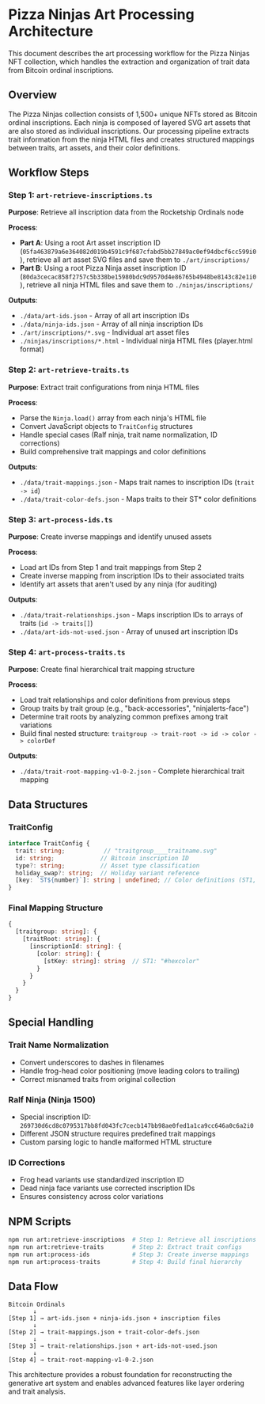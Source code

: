 # Pizza Ninjas Art Processing Architecture

This document describes the art processing workflow for the Pizza Ninjas NFT collection, which handles the extraction and organization of trait data from Bitcoin ordinal inscriptions.

## Overview

The Pizza Ninjas collection consists of 1,500+ unique NFTs stored as Bitcoin ordinal inscriptions. Each ninja is composed of layered SVG art assets that are also stored as individual inscriptions. Our processing pipeline extracts trait information from the ninja HTML files and creates structured mappings between traits, art assets, and their color definitions.

## Workflow Steps

### Step 1: `art-retrieve-inscriptions.ts`
**Purpose**: Retrieve all inscription data from the Rocketship Ordinals node

**Process**:
- **Part A**: Using a root Art asset inscription ID (`05fa463879a6e364082d019b4591c9f687cfabd5bb27849ac0ef94dbcf6cc599i0`), retrieve all art asset SVG files and save them to `./art/inscriptions/`
- **Part B**: Using a root Pizza Ninja asset inscription ID (`80da3cecac858f2757c5b338be15980bdc9d9570d4e86765b4948be8143c82e1i0`), retrieve all ninja HTML files and save them to `./ninjas/inscriptions/`

**Outputs**:
- `./data/art-ids.json` - Array of all art inscription IDs
- `./data/ninja-ids.json` - Array of all ninja inscription IDs  
- `./art/inscriptions/*.svg` - Individual art asset files
- `./ninjas/inscriptions/*.html` - Individual ninja HTML files (player.html format)

### Step 2: `art-retrieve-traits.ts`  
**Purpose**: Extract trait configurations from ninja HTML files

**Process**:
- Parse the `Ninja.load()` array from each ninja's HTML file
- Convert JavaScript objects to `TraitConfig` structures
- Handle special cases (Ralf ninja, trait name normalization, ID corrections)
- Build comprehensive trait mappings and color definitions

**Outputs**:
- `./data/trait-mappings.json` - Maps trait names to inscription IDs (`trait -> id`)
- `./data/trait-color-defs.json` - Maps traits to their ST* color definitions

### Step 3: `art-process-ids.ts`
**Purpose**: Create inverse mappings and identify unused assets

**Process**:
- Load art IDs from Step 1 and trait mappings from Step 2
- Create inverse mapping from inscription IDs to their associated traits
- Identify art assets that aren't used by any ninja (for auditing)

**Outputs**:
- `./data/trait-relationships.json` - Maps inscription IDs to arrays of traits (`id -> traits[]`)
- `./data/art-ids-not-used.json` - Array of unused art inscription IDs

### Step 4: `art-process-traits.ts`
**Purpose**: Create final hierarchical trait mapping structure

**Process**:
- Load trait relationships and color definitions from previous steps
- Group traits by trait group (e.g., "back-accessories", "ninjalerts-face")
- Determine trait roots by analyzing common prefixes among trait variations
- Build final nested structure: `traitgroup -> trait-root -> id -> color -> colorDef`

**Outputs**:
- `./data/trait-root-mapping-v1-0-2.json` - Complete hierarchical trait mapping

## Data Structures

### TraitConfig
```typescript
interface TraitConfig {
  trait: string;           // "traitgroup____traitname.svg"
  id: string;             // Bitcoin inscription ID
  type?: string;          // Asset type classification
  holiday_swap?: string;  // Holiday variant reference
  [key: `ST${number}`]: string | undefined; // Color definitions (ST1, ST2, etc.)
}
```

### Final Mapping Structure
```typescript
{
  [traitgroup: string]: {
    [traitRoot: string]: {
      [inscriptionId: string]: {
        [color: string]: {
          [stKey: string]: string  // ST1: "#hexcolor"
        }
      }
    }
  }
}
```

## Special Handling

### Trait Name Normalization
- Convert underscores to dashes in filenames
- Handle frog-head color positioning (move leading colors to trailing)
- Correct misnamed traits from original collection

### Ralf Ninja (Ninja 1500)
- Special inscription ID: `269730d6cd8c0795317bb8fd043fc7cecb147bb98ae0fed1a1ca9cc646a0c6a2i0`
- Different JSON structure requires predefined trait mappings
- Custom parsing logic to handle malformed HTML structure

### ID Corrections
- Frog head variants use standardized inscription ID
- Dead ninja face variants use corrected inscription IDs
- Ensures consistency across color variations

## NPM Scripts

```bash
npm run art:retrieve-inscriptions  # Step 1: Retrieve all inscriptions
npm run art:retrieve-traits        # Step 2: Extract trait configs  
npm run art:process-ids            # Step 3: Create inverse mappings
npm run art:process-traits         # Step 4: Build final hierarchy
```

## Data Flow

```
Bitcoin Ordinals
       ↓
[Step 1] → art-ids.json + ninja-ids.json + inscription files
       ↓
[Step 2] → trait-mappings.json + trait-color-defs.json
       ↓  
[Step 3] → trait-relationships.json + art-ids-not-used.json
       ↓
[Step 4] → trait-root-mapping-v1-0-2.json
```

This architecture provides a robust foundation for reconstructing the generative art system and enables advanced features like layer ordering and trait analysis. 